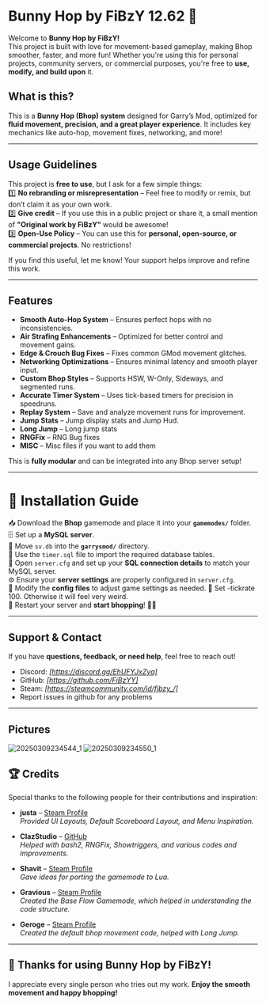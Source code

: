 # Bunny Hop by FiBzY 12.62 🐰

Welcome to **Bunny Hop by FiBzY!**  
This project is built with love for movement-based gameplay, making Bhop smoother, faster, and more fun! Whether you're using this for personal projects, community servers, or commercial purposes, you're free to **use, modify, and build upon** it. 

##  What is this?
This is a **Bunny Hop (Bhop) system** designed for Garry’s Mod, optimized for **fluid movement, precision, and a great player experience**. It includes key mechanics like auto-hop, movement fixes, networking, and more!

---

## Usage Guidelines
This project is **free to use**, but I ask for a few simple things:  
1️⃣ **No rebranding or misrepresentation** – Feel free to modify or remix, but don’t claim it as your own work.  
2️⃣ **Give credit** – If you use this in a public project or share it, a small mention of **"Original work by FiBzY"** would be awesome!  
3️⃣ **Open-Use Policy** – You can use this for **personal, open-source, or commercial projects**. No restrictions!  

If you find this useful, let me know! Your support helps improve and refine this work.

---

## Features
- **Smooth Auto-Hop System** – Ensures perfect hops with no inconsistencies.  
- **Air Strafing Enhancements** – Optimized for better control and movement gains.  
- **Edge & Crouch Bug Fixes**️ – Fixes common GMod movement glitches.  
- **Networking Optimizations** – Ensures minimal latency and smooth player input.  
- **Custom Bhop Styles** – Supports HSW, W-Only, Sideways, and segmented runs.  
- **Accurate Timer System**  – Uses tick-based timers for precision in speedruns.  
- **Replay System** – Save and analyze movement runs for improvement.  
- **Jump Stats** – Jump display stats and Jump Hud.  
- **Long Jump** – Long jump stats 
- **RNGFix** – RNG Bug fixes  
- **MISC** – Misc files if you want to add them

This is **fully modular** and can be integrated into any Bhop server setup!  

---

# 🚀 Installation Guide

📥 Download the **Bhop** gamemode and place it into your **`gamemodes/`** folder.  
🗄️ Set up a **MySQL server**.  
📂 Move `sv.db` into the **`garrysmod/`** directory.  
📌 Use the `timer.sql` file to import the required database tables.  
🔧 Open `server.cfg` and set up your **SQL connection details** to match your MySQL server.  
⚙️ Ensure your **server settings** are properly configured in `server.cfg`.  
🎨 Modify the **config files** to adjust game settings as needed.
🔄 Set -tickrate 100. Otherwise it will feel very weird.  
🔄 Restart your server and **start bhopping**! 🏃💨  

---

## Support & Contact
If you have **questions, feedback, or need help**, feel free to reach out!  
- Discord: *[https://discord.gg/EhUFYJxZya]*  
- GitHub: *[https://github.com/FiBzYY]*  
- Steam: *[https://steamcommunity.com/id/fibzy_/]*  
- Report issues in github for any problems

---

## Pictures
![20250309234544_1](https://github.com/user-attachments/assets/f77d7c93-d4f4-4f6b-a7e8-fc77c3a84bb7)
![20250309234550_1](https://github.com/user-attachments/assets/c8bc321c-b1c6-4229-a1f1-26d88f0237d9)


## 🏆 Credits  

Special thanks to the following people for their contributions and inspiration:  

- **justa** – [Steam Profile](https://steamcommunity.com/id/just_adam)  
  *Provided UI Layouts, Default Scoreboard Layout, and Menu Inspiration.*  

- **ClazStudio** – [GitHub](https://github.com/ClazStudio)  
  *Helped with bash2, RNGFix, Showtriggers, and various codes and improvements.*  

- **Shavit** – [Steam Profile](https://steamcommunity.com/id/shavit/)  
  *Gave ideas for porting the gamemode to Lua.*  

- **Gravious** – [Steam Profile](https://steamcommunity.com/id/Graviousdev/)  
  *Created the Base Flow Gamemode, which helped in understanding the code structure.*  

- **Geroge** – [Steam Profile](https://steamcommunity.com/id/Gerogeri/)  
  *Created the default bhop movement code, helped with Long Jump.*  

---

## 🎉 Thanks for using Bunny Hop by FiBzY!
I appreciate every single person who tries out my work. **Enjoy the smooth movement and happy bhopping!** 
